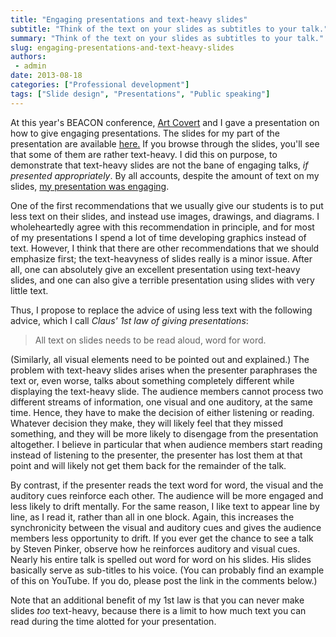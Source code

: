 ```yaml
---
title: "Engaging presentations and text-heavy slides"
subtitle: "Think of the text on your slides as subtitles to your talk."
summary: "Think of the text on your slides as subtitles to your talk."
slug: engaging-presentations-and-text-heavy-slides
authors:
 - admin
date: 2013-08-18
categories: ["Professional development"]
tags: ["Slide design", "Presentations", "Public speaking"]
---
```

At this year's BEACON conference, [Art Covert](https://www.linkedin.com/in/artcovert) and I gave a presentation on how to give engaging presentations. The slides for my part of the presentation are available [here.](http://figshare.com/articles/Giving_Effective_Presentations/775322) If you browse through the slides, you'll see that some of them are rather text-heavy. I did this on purpose, to demonstrate that text-heavy slides are not the bane of engaging talks, *if presented appropriately*. By all accounts, despite the amount of text on my slides, [my presentation was engaging](https://twitter.com/briandconnelly/status/368067764478439425/photo/1).

One of the first recommendations that we usually give our students is to put less text on their slides, and instead use images, drawings, and diagrams. I wholeheartedly agree with this recommendation in principle, and for most of my presentations I spend a lot of time developing graphics instead of text. However, I think that there are other recommendations that we should emphasize first; the text-heavyness of slides really is a minor issue. After all, one can absolutely give an excellent presentation using text-heavy slides, and one can also give a terrible presentation using slides with very little text.

Thus, I propose to replace the advice of using less text with the following advice, which I call *Claus' 1st law of giving presentations*:

> All text on slides needs to be read aloud, word for word.

(Similarly, all visual elements need to be pointed out and explained.) The problem with text-heavy slides arises when the presenter paraphrases the text or, even worse, talks about something completely different while displaying the text-heavy slide. The audience members cannot process two different streams of information, one visual and one auditory, at the same time. Hence, they have to make the decision of either listening or reading. Whatever decision they make, they will likely feel that they missed something, and they will be more likely to disengage from the presentation altogether. I believe in particular that when audience members start reading instead of listening to the presenter, the presenter has lost them at that point and will likely not get them back for the remainder of the talk.

By contrast, if the presenter reads the text word for word, the visual and the auditory cues reinforce each other. The audience will be more engaged and less likely to drift mentally. For the same reason, I like text to appear line by line, as I read it, rather than all in one block. Again, this increases the synchronicity between the visual and auditory cues and gives the audience members less opportunity to drift. If you ever get the chance to see a talk by Steven Pinker, observe how he reinforces auditory and visual cues. Nearly his entire talk is spelled out word for word on his slides. His slides basically serve as sub-titles to his voice. (You can probably find an example of this on YouTube. If you do, please post the link in the comments below.)

Note that an additional benefit of my 1st law is that you can never make slides *too* text-heavy, because there is a limit to how much text you can read during the time alotted for your presentation.

